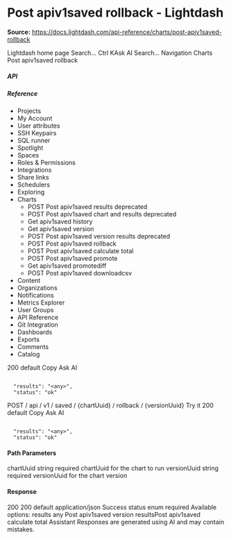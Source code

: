 # Post apiv1saved rollback - Lightdash

**Source:** https://docs.lightdash.com/api-reference/charts/post-apiv1saved-rollback

Lightdash home page
Search...
Ctrl KAsk AI
Search...
Navigation
Charts
Post apiv1saved rollback
##### API


##### Reference
  * Projects
  * My Account
  * User attributes
  * SSH Keypairs
  * SQL runner
  * Spotlight
  * Spaces
  * Roles & Permissions
  * Integrations
  * Share links
  * Schedulers
  * Exploring
  * Charts
    * POST
Post apiv1saved results
deprecated
    * POST
Post apiv1saved chart and results
deprecated
    * Get apiv1saved history
    * Get apiv1saved version
    * POST
Post apiv1saved version results
deprecated
    * POST
Post apiv1saved rollback
    * POST
Post apiv1saved calculate total
    * POST
Post apiv1saved promote
    * Get apiv1saved promotediff
    * POST
Post apiv1saved downloadcsv
  * Content
  * Organizations
  * Notifications
  * Metrics Explorer
  * User Groups
  * API Reference
  * Git Integration
  * Dashboards
  * Exports
  * Comments
  * Catalog


200
default
Copy
Ask AI
```

  "results": "<any>",
  "status": "ok"

```

POST
/
api
/
v1
/
saved
/
{chartUuid}
/
rollback
/
{versionUuid}
Try it
200
default
Copy
Ask AI
```

  "results": "<any>",
  "status": "ok"

```

#### Path Parameters
chartUuid
string
required
chartUuid for the chart to run
versionUuid
string
required
versionUuid for the chart version
#### Response
200
200 default
application/json
Success
status
enum<string>
required
Available options: 
results
any
Post apiv1saved version resultsPost apiv1saved calculate total
Assistant
Responses are generated using AI and may contain mistakes.


